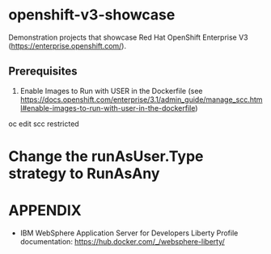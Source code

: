 # openshift-v3-showcase
Demonstration projects that showcase Red Hat OpenShift Enterprise V3 (https://enterprise.openshift.com/).


## Prerequisites

1. Enable Images to Run with USER in the Dockerfile (see https://docs.openshift.com/enterprise/3.1/admin_guide/manage_scc.html#enable-images-to-run-with-user-in-the-dockerfile)

oc edit scc restricted
# Change the runAsUser.Type strategy to RunAsAny



# APPENDIX
- IBM WebSphere Application Server for Developers Liberty Profile documentation: https://hub.docker.com/_/websphere-liberty/
